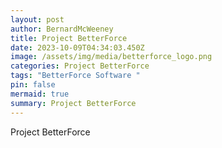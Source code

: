 ```yaml
---
layout: post
author: BernardMcWeeney
title: Project BetterForce
date: 2023-10-09T04:34:03.450Z
image: /assets/img/media/betterforce_logo.png
categories: Project BetterForce
tags: "BetterForce Software "
pin: false
mermaid: true
summary: Project BetterForce
---
```

Project BetterForce